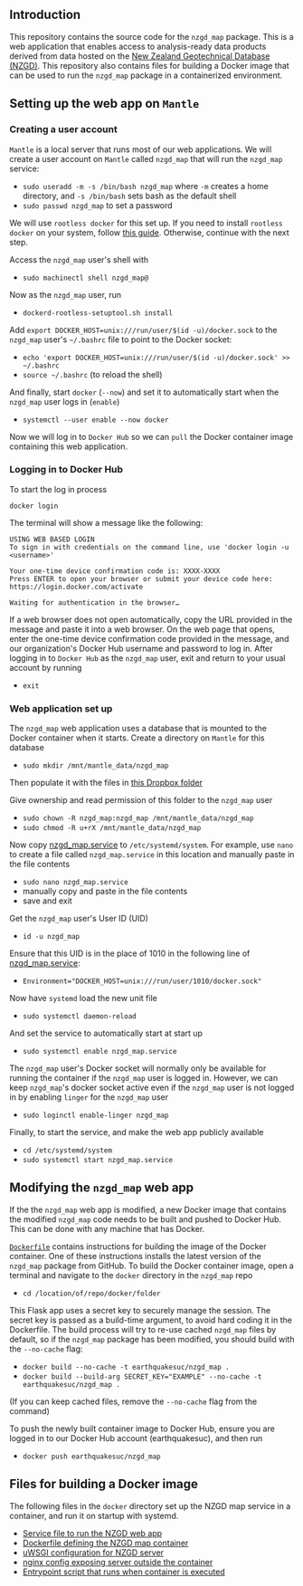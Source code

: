 ## Introduction

This repository contains the source code for the `nzgd_map` package. This is a web application
that enables access to analysis-ready data products derived from data hosted on the [New Zealand Geotechnical 
Database (NZGD)](https://identity.beca.digital/identity.beca.digital/b2c_1a_beyon_nzgd_signup_signin/oauth2/v2.0/authorize?client_id=7c5e7680-f453-486a-92cd-7738c1fb5e72&scope=https%3A%2F%2Fidentity.beca.digital%2Fbeyon%2Fconsumer%20openid%20profile%20offline_access&redirect_uri=https%3A%2F%2Fnzgd.org.nz%2F&client-request-id=a86ce44b-1aae-40f9-9c1c-d2e646a00af8&response_mode=fragment&response_type=code&x-client-SKU=msal.js.browser&x-client-VER=2.30.0&client_info=1&code_challenge=R_Z8_0hCHOUe9MyS-sZUKbQ4JY_XA2RTinLrZ8ZSBcw&code_challenge_method=S256&prompt=login&nonce=dbb0e600-95c2-42bf-bf78-312917cb6938&state=eyJpZCI6ImEwNjVhYzQzLTBlNzAtNDE5Ni05OWUzLTVkMDcwNDc5M2M4MiIsIm1ldGEiOnsiaW50ZXJhY3Rpb25UeXBlIjoicmVkaXJlY3QifX0%3D). This repository also contains files for building a Docker image that can be used to run the
`nzgd_map` package in a containerized environment.

## Setting up the web app on `Mantle`

### Creating a user account

`Mantle` is a local server that runs most of our web applications. We will create a 
user account on `Mantle` called `nzgd_map` that will run the `nzgd_map` service:

 * `sudo useradd -m -s /bin/bash nzgd_map` 
 where `-m` creates a home directory, and `-s /bin/bash` sets bash as the default shell
 * `sudo passwd nzgd_map` to set a password

We will use `rootless docker` for this set up. If you need to install `rootless docker` 
on your system, follow [this guide](https://docs.docker.com/engine/security/rootless/). 
Otherwise, continue with the next step.

Access the `nzgd_map` user's shell with
  * `sudo machinectl shell nzgd_map@`

Now as the `nzgd_map` user, run
  * `dockerd-rootless-setuptool.sh install`

Add `export DOCKER_HOST=unix:///run/user/$(id -u)/docker.sock` to the `nzgd_map` 
user's `~/.bashrc` file to point to the Docker socket:
  * `echo 'export DOCKER_HOST=unix:///run/user/$(id -u)/docker.sock' >> ~/.bashrc`
* `source ~/.bashrc` (to reload the shell)

And finally, start `docker` (`--now`) and set it to automatically start
when the `nzgd_map` user logs in (`enable`)
  * `systemctl --user enable --now docker`

Now we will log in to `Docker Hub` so we can `pull` the Docker container image 
containing this web application. 

### Logging in to Docker Hub
To start the log in process

`docker login`

The terminal will show a message like the following:

    USING WEB BASED LOGIN
    To sign in with credentials on the command line, use 'docker login -u <username>'

    Your one-time device confirmation code is: XXXX-XXXX
    Press ENTER to open your browser or submit your device code here: https://login.docker.com/activate

    Waiting for authentication in the browser…

If a web browser does not open automatically, copy the URL provided in the message and paste it into a 
web browser. On the web page that opens, enter the one-time device confirmation code provided in 
the message, and our organization's Docker Hub username and password to log in. After logging in to `Docker Hub` as the `nzgd_map` user, exit and return to your usual account by running
  * `exit`

### Web application set up

The `nzgd_map` web application uses a database that is mounted to the Docker 
container when it starts. Create a directory on `Mantle` for this database

 * `sudo mkdir /mnt/mantle_data/nzgd_map`

Then populate it with the files in [this Dropbox folder](https://www.dropbox.com/scl/fo/qccnazln9nssgj2wpoayy/AInH1-rgxPRmw7CamBWS_mo?rlkey=vx0ru18thziqp1xgieetv39oq&st=k4sl3w7p&dl=0)


Give ownership and read permission of this folder to the `nzgd_map` user

  * `sudo chown -R nzgd_map:nzgd_map /mnt/mantle_data/nzgd_map`
  * `sudo chmod -R u+rX /mnt/mantle_data/nzgd_map`

Now copy [nzgd_map.service](docker/nzgd_map.service) to `/etc/systemd/system`. For
example, use `nano` to create a file called `nzgd_map.service` in this location
and manually paste in the file contents
  * `sudo nano nzgd_map.service`
  *  manually copy and paste in the file contents
  *  save and exit 

Get the `nzgd_map` user's User ID (UID)
  * `id -u nzgd_map`

Ensure that this UID is in the place of 1010 in the following line of 
[nzgd_map.service](docker/nzgd_map.service):
  * `Environment="DOCKER_HOST=unix:///run/user/1010/docker.sock"`

Now have `systemd` load the new unit file
  * `sudo systemctl daemon-reload`

And set the service to automatically start at start up
  * `sudo systemctl enable nzgd_map.service`

The `nzgd_map` user's Docker socket will normally only be available for running the 
container if the `nzgd_map` user is logged in. However, we can keep `nzgd_map`'s docker
socket active even if the `nzgd_map` user is not logged in by enabling `linger` 
for the `nzgd_map` user
  * `sudo loginctl enable-linger nzgd_map`

Finally, to start the service, and make the web app publicly available
  * `cd /etc/systemd/system`
  * `sudo systemctl start nzgd_map.service`

## Modifying the `nzgd_map` web app

If the the `nzgd_map` web app is modified, a new Docker image that contains the modified
`nzgd_map` code needs to be built and pushed to Docker Hub. This can be done with any
machine that has Docker.

[`Dockerfile`](docker/Dockerfile) contains instructions for building the image of the 
Docker container.
One of these instructions installs the latest version of the `nzgd_map` package from
GitHub. To build the Docker container image, open a terminal and navigate to the 
`docker` directory in the `nzgd_map` repo 
  * `cd /location/of/repo/docker/folder`

This Flask app uses a secret key to securely manage the session. The secret key is 
passed as a build-time argument, to avoid hard coding it in the Dockerfile.  The build 
process will try to re-use cached `nzgd_map` files by default, so if the `nzgd_map` 
package has been modified, you should build with the `--no-cache` flag:
 * `docker build --no-cache -t earthquakesuc/nzgd_map .` 
 * `docker build --build-arg SECRET_KEY="EXAMPLE" --no-cache -t earthquakesuc/nzgd_map .`

 (If you can keep cached files, remove the `--no-cache` flag from the command)

To push the newly built container image to Docker Hub, ensure you are logged in to
our Docker Hub account (earthquakesuc), and then run
  * `docker push earthquakesuc/nzgd_map`

## Files for building a Docker image

The following files in the `docker` directory set up the NZGD map service in a container, and run it on startup with systemd. 

- [Service file to run the NZGD web app](docker/nzgd_map.service)
- [Dockerfile defining the NZGD map container](docker/Dockerfile)
- [uWSGI configuration for NZGD server](docker/nzgd.ini)
- [nginx config exposing server outside the container](docker/nginx.conf)
- [Entrypoint script that runs when container is executed](docker/start.sh)
